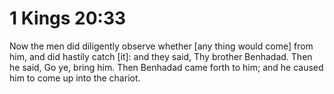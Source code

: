 # 1 Kings 20:33

Now the men did diligently observe whether [any thing would come] from him, and did hastily catch [it]: and they said, Thy brother Benhadad. Then he said, Go ye, bring him. Then Benhadad came forth to him; and he caused him to come up into the chariot.